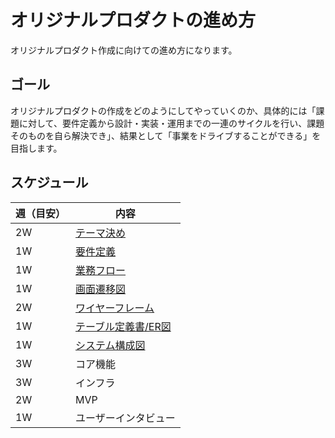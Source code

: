# オリジナルプロダクトの進め方

オリジナルプロダクト作成に向けての進め方になります。

## ゴール

オリジナルプロダクトの作成をどのようにしてやっていくのか、具体的には「課題に対して、要件定義から設計・実装・運用までの一連のサイクルを行い、課題そのものを自ら解決でき」、結果として「事業をドライブすることができる」を目指します。

## スケジュール

| 週（目安） | 内容 |
| -------- | --- |
| 2W | [テーマ決め](/documents/THEME.md) |
| 1W | [要件定義](/documents/REQUIREMENT_DEFINITION.md) |
| 1W | [業務フロー](/documents/BUSINESS_FLOW.md) |
| 1W | [画面遷移図](/documents/TRANSITION_DIAGRAM.md) |
| 2W | [ワイヤーフレーム](/documents//WIREFRAME.md) |
| 1W | [テーブル定義書/ER図](/documents/TABLE.md) |
| 1W | [システム構成図](/documents/SYSTEM_CONFIGURATION.md) |
| 3W | コア機能 |
| 3W | インフラ |
| 2W | MVP |
| 1W | ユーザーインタビュー |
